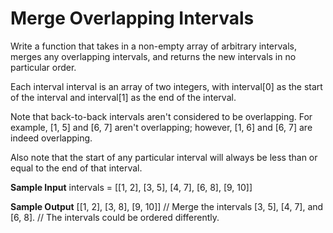 # Merge Overlapping Intervals


  Write a function that takes in a non-empty array of arbitrary intervals,
  merges any overlapping intervals, and returns the new intervals in no
  particular order.


  Each interval interval is an array of two integers, with
  interval[0] as the start of the interval and
  interval[1] as the end of the interval.


  Note that back-to-back intervals aren't considered to be overlapping. For
  example, [1, 5] and [6, 7] aren't overlapping;
  however, [1, 6] and [6, 7] are indeed
  overlapping.


  Also note that the start of any particular interval will always be less than
  or equal to the end of that interval.

**Sample Input**
intervals = [[1, 2], [3, 5], [4, 7], [6, 8], [9, 10]]

**Sample Output**
[[1, 2], [3, 8], [9, 10]]
// Merge the intervals [3, 5], [4, 7], and [6, 8].
// The intervals could be ordered differently.

